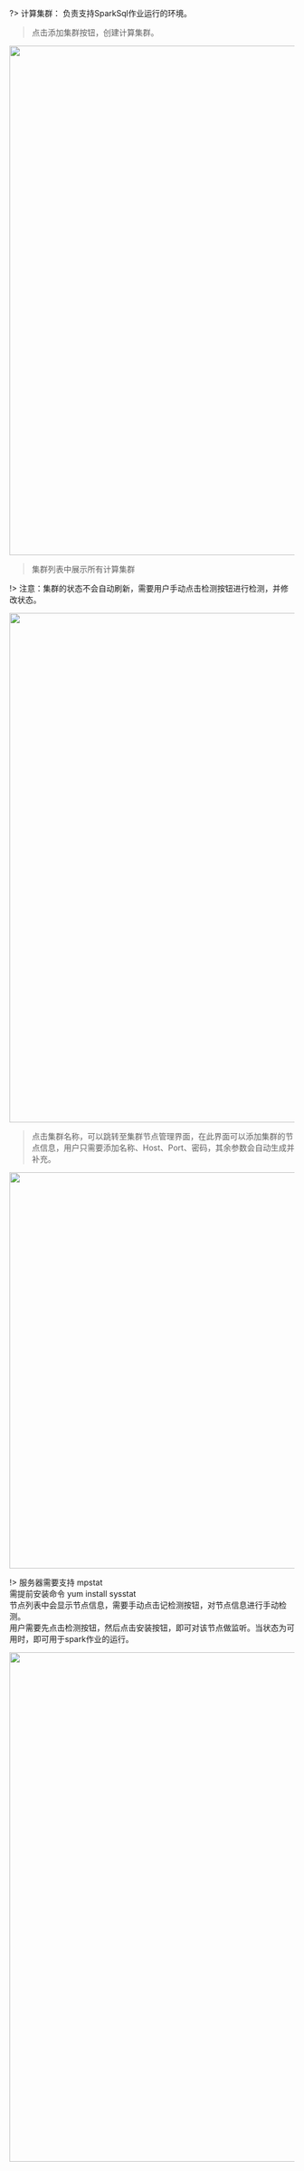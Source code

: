 ?> 计算集群： 负责支持SparkSql作业运行的环境。

> 点击添加集群按钮，创建计算集群。

<img src="https://img.isxcode.com/picgo/20230415165827.png" width="900">

> 集群列表中展示所有计算集群

!> 注意：集群的状态不会自动刷新，需要用户手动点击检测按钮进行检测，并修改状态。

<img src="https://img.isxcode.com/picgo/20230415165505.png" width="900">

> 点击集群名称，可以跳转至集群节点管理界面，在此界面可以添加集群的节点信息，用户只需要添加名称、Host、Port、密码，其余参数会自动生成并补充。 

<img src="https://img.isxcode.com/picgo/20230415165913.png" width="700">

!> 服务器需要支持 mpstat <br/> 
需提前安装命令 yum install sysstat <br/>
节点列表中会显示节点信息，需要手动点击记检测按钮，对节点信息进行手动检测。<br/>
用户需要先点击检测按钮，然后点击安装按钮，即可对该节点做监听。当状态为可用时，即可用于spark作业的运行。

<img src="https://img.isxcode.com/picgo/20230415165616.png" width="900">

